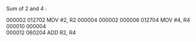Sum of 2 and 4 : 

000002  012702  MOV #2, R2
000004  000002
000006  012704  MOV #4, R4
000010  000004  
000012  060204  ADD R2, R4

